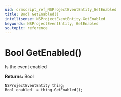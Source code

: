 ```yaml
---
uid: crmscript_ref_NSProjectEventEntity_GetEnabled
title: Bool GetEnabled()
intellisense: NSProjectEventEntity.GetEnabled
keywords: NSProjectEventEntity, GetEnabled
so.topic: reference
---
```


# Bool GetEnabled()

Is the event enabled

**Returns:** Bool

```crmscript
NSProjectEventEntity thing;
Bool enabled  = thing.GetEnabled();
```


